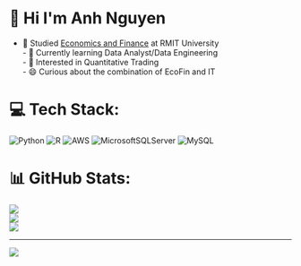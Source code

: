 # 💫 Hi I'm Anh Nguyen
- 🔭 Studied [Economics and Finance](https://www.linkedin.com/in/nguyen-nguyen-b96114223/) at RMIT University<br>- 🌱 Currently learning Data Analyst/Data Engineering<br>- 🤔 Interested in Quantitative Trading<br>- 😄 Curious about the combination of EcoFin and IT


# 💻 Tech Stack:
![Python](https://img.shields.io/badge/python-3670A0?style=for-the-badge&logo=python&logoColor=ffdd54) ![R](https://img.shields.io/badge/r-%23276DC3.svg?style=for-the-badge&logo=r&logoColor=white) ![AWS](https://img.shields.io/badge/AWS-%23FF9900.svg?style=for-the-badge&logo=amazon-aws&logoColor=white) ![MicrosoftSQLServer](https://img.shields.io/badge/Microsoft%20SQL%20Server-CC2927?style=for-the-badge&logo=microsoft%20sql%20server&logoColor=white) ![MySQL](https://img.shields.io/badge/mysql-4479A1.svg?style=for-the-badge&logo=mysql&logoColor=white)
# 📊 GitHub Stats:
![](https://github-readme-stats.vercel.app/api?username=AnhNguyen863&theme=dark&hide_border=false&include_all_commits=false&count_private=false)<br/>
![](https://nirzak-streak-stats.vercel.app/?user=AnhNguyen863&theme=dark&hide_border=false)<br/>
![](https://github-readme-stats.vercel.app/api/top-langs/?username=AnhNguyen863&theme=dark&hide_border=false&include_all_commits=false&count_private=false&layout=compact)

---
[![](https://visitcount.itsvg.in/api?id=AnhNguyen863&icon=0&color=0)](https://visitcount.itsvg.in)


